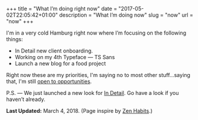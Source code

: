 +++
title = "What I’m doing right now"
date = "2017-05-02T22:05:42+01:00"
description = "What I’m doing now"
slug = "now"
url = "now"
+++

I'm in a very cold Hamburg right now where I’m focusing on the following things:

- In Detail new client onboarding.
- Working on my 4th Typeface — TS Sans
- Launch a new blog for a food project

Right now these are my priorities, I'm saying no to most other stuff...saying that, I'm still [open to opportunities](/contact/).

P.S. — We just launched a new look for [In Detail](https://indtl.com/). Go have a look if you haven’t already.


**Last Updated:** March 4, 2018. (Page inspire by [Zen Habits](https://zenhabits.net/now/).)
